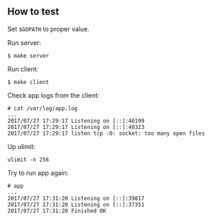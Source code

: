 ## How to test

Set `$GOPATH` to proper value.

Run server:
```
$ make server
```

Run client:
```
$ make client
```

Check app logs from the client:
```
# cat /var/log/app.log
...
2017/07/27 17:29:17 Listening on [::]:46199
2017/07/27 17:29:17 Listening on [::]:40323
2017/07/27 17:29:17 listen tcp :0: socket: too many open files
```

Up ulimit:
```
ulimit -n 256
```

Try to run app again:
```
# app
...
2017/07/27 17:31:20 Listening on [::]:39817
2017/07/27 17:31:20 Listening on [::]:37351
2017/07/27 17:31:20 Finished OK
```
